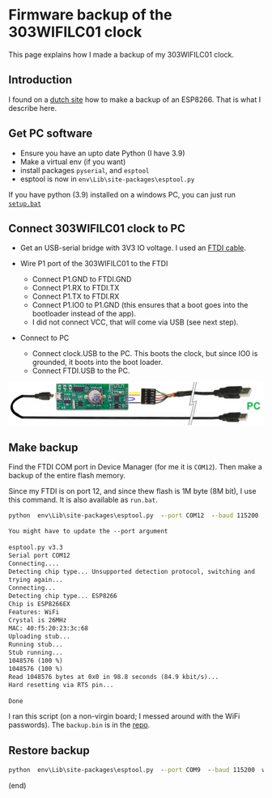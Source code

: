 # Firmware backup of the 303WIFILC01 clock

This page explains how I made a backup of my 303WIFILC01 clock.


## Introduction

I found on a [dutch site](http://domoticx.com/esp8266-wifi-firmware-backup-maken/)
how to make a backup of an ESP8266. That is what I describe here.


## Get PC software

 - Ensure you have an upto date Python (I have 3.9)
 - Make a virtual env (if you want)
 - install packages `pyserial`, and `esptool`
 - esptool is now in `env\Lib\site-packages\esptool.py`

If you have python (3.9) installed on a windows PC, you can just run [`setup.bat`](setup.bat)


## Connect 303WIFILC01 clock to PC

 - Get an USB-serial bridge with 3V3 IO voltage.
   I used an [FTDI cable](https://ftdichip.com/products/ttl-232r-3v3).
 
 - Wire P1 port of the 303WIFILC01 to the FTDI
   - Connect P1.GND to FTDI.GND
   - Connect P1.RX to FTDI.TX
   - Connect P1.TX to FTDI.RX
   - Connect P1.IO0 to P1.GND (this ensures that a boot goes into the bootloader instead of the app).
   - I did not connect VCC, that will come via USB (see next step).

 - Connect to PC
   - Connect clock.USB to the PC.
     This boots the clock, but since IO0 is grounded, it boots into the boot loader.
   - Connect FTDI.USB to the PC.

![Connection](connection.png)


## Make backup  

Find the FTDI COM port in Device Manager (for me it is `COM12`).
Then make a backup of the entire flash memory.

Since my FTDI is on port 12, and since thew flash is 1M  byte (8M bit), I use this command.
It is also available as `run.bat`.

```cmd
python  env\Lib\site-packages\esptool.py  --port COM12  --baud 115200  read_flash 0x0000 1048576  backup.bin
```

```text
You might have to update the --port argument

esptool.py v3.3
Serial port COM12
Connecting....
Detecting chip type... Unsupported detection protocol, switching and trying again...
Connecting...
Detecting chip type... ESP8266
Chip is ESP8266EX
Features: WiFi
Crystal is 26MHz
MAC: 40:f5:20:23:3c:68
Uploading stub...
Running stub...
Stub running...
1048576 (100 %)
1048576 (100 %)
Read 1048576 bytes at 0x0 in 98.8 seconds (84.9 kbit/s)...
Hard resetting via RTS pin...

Done
```

I ran this script (on a non-virgin board; I messed around with the WiFi passwords).
The `backup.bin` is in the [repo](backup.bin).

## Restore backup

```cmd
python  env\Lib\site-packages\esptool.py  --port COM9  --baud 115200  write_flash 0x0000 backup.bin
```

(end)
  
